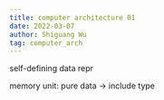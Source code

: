 ```yaml
---
title: computer architecture 01
date: 2022-03-07
author: Shiguang Wu
tag: computer_arch
---
```


self-defining data repr

memory unit: pure data -> include type
